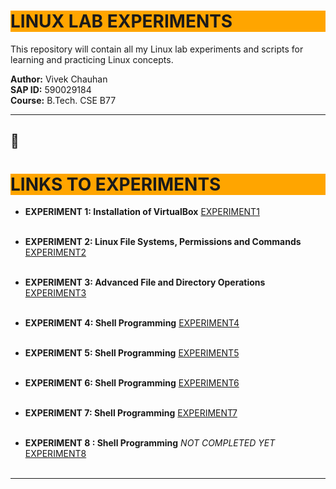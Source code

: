 # <h1 style="background-color: orange;"> LINUX LAB EXPERIMENTS</h1>

This repository will contain all my Linux lab experiments and scripts for learning and practicing Linux concepts.

**Author:** Vivek Chauhan  
**SAP ID:** 590029184  
**Course:** B.Tech. CSE B77

---------------------------------------------------------------------------

## 🔗<h1 style="background-color: orange;"> LINKS TO EXPERIMENTS</h1>

 - **EXPERIMENT 1: Installation of VirtualBox** 
  [EXPERIMENT1](EXP1/EXPEERIMENT1.md) <br><br>

 - **EXPERIMENT 2: Linux File Systems, Permissions and Commands** 
  [EXPERIMENT2](EXP2/EXPERIMENT2.md)  <br><br>

  - **EXPERIMENT 3: Advanced File and Directory Operations** 
  [EXPERIMENT3](LINUX_LAB/EXP3/EXPERIMENT3.md)  <br><br>

  - **EXPERIMENT 4: Shell Programming** 
  [EXPERIMENT4](LINUX_LAB/EXP4/EXPERIMENT4.md)  <br><br>

  - **EXPERIMENT 5: Shell Programming** 
  [EXPERIMENT5](LINUX_LAB/EXP5/EXPERIMENT5.md)  <br><br>

  - **EXPERIMENT 6: Shell Programming** 
  [EXPERIMENT6](LINUX_LAB/EXP6/EXPERIMENT6.md) <br><br>

  - **EXPERIMENT 7: Shell Programming** 
  [EXPERIMENT7](LINUX_LAB/EXP7/EXPERIMENT7.md) <br><br>

  - **EXPERIMENT 8 : Shell Programming**   *NOT COMPLETED YET*
  [EXPERIMENT8](LINUX_LAB/EXP8/EXPERIMENT8.md) <br><br>


---------------------------------------------------------------------------
